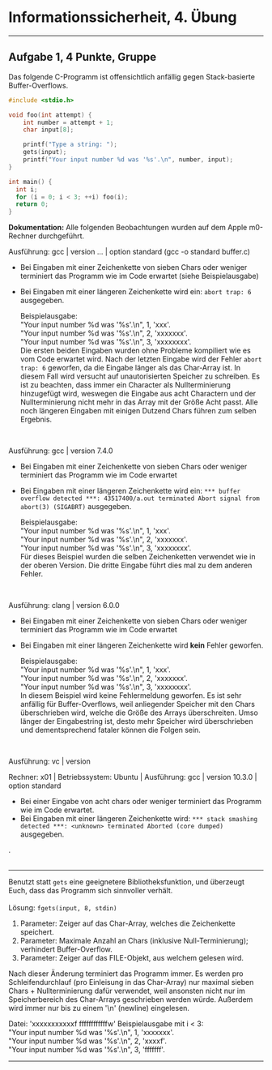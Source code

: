 Informationssicherheit, 4. Übung
================================

* * * * *

Aufgabe 1, 4 Punkte, Gruppe 
---------------------------

Das folgende C-Programm ist
offensichtlich anfällig gegen Stack-basierte Buffer-Overflows.

``` c
#include <stdio.h>

void foo(int attempt) {
    int number = attempt + 1;
    char input[8];

    printf("Type a string: ");
    gets(input);
    printf("Your input number %d was '%s'.\n", number, input);
}

int main() {
  int i;
  for (i = 0; i < 3; ++i) foo(i);
  return 0;
}
```

**Dokumentation:**
Alle folgenden Beobachtungen wurden auf dem Apple m0-Rechner durchgeführt. <br />

Ausführung: gcc | version ... | option standard (gcc -o standard buffer.c)

- Bei Eingaben mit einer Zeichenkette von sieben Chars oder weniger terminiert das Programm wie im Code erwartet (siehe Beispielausgabe)
- Bei Eingaben mit einer längeren Zeichenkette wird ein: `abort trap: 6` ausgegeben.

  Beispielausgabe: <br />
       "Your input number %d was '%s'.\n", 1, 'xxx'. <br />
       "Your input number %d was '%s'.\n", 2, 'xxxxxxx'. <br />
       "Your input number %d was '%s'.\n", 3, 'xxxxxxxx'. <br />
  Die ersten beiden Eingaben wurden ohne Probleme kompiliert wie es vom Code erwartet wird. Nach der letzten Eingabe wird der Fehler `abort trap: 6` geworfen, da die Eingabe länger als das Char-Array ist. In diesem Fall wird versucht auf unautorisierten Speicher zu schreiben. Es ist zu beachten, dass immer ein Character als Nullterminierung hinzugefügt wird, weswegen die Eingabe aus acht Charactern und der Nullterminierung nicht mehr in das Array mit der Größe Acht passt. 
Alle noch längeren Eingaben mit einigen Dutzend Chars führen zum selben Ergebnis.
<br />


Ausführung: gcc | version 7.4.0

- Bei Eingaben mit einer Zeichenkette von sieben Chars oder weniger terminiert das Programm wie im Code erwartet
- Bei Eingaben mit einer längeren Zeichenkette wird ein: `*** buffer overflow detected ***: 43517400/a.out terminated Abort signal from abort(3) (SIGABRT)` ausgegeben.

  Beispielausgabe: <br />
       "Your input number %d was '%s'.\n", 1, 'xxx'. <br />
       "Your input number %d was '%s'.\n", 2, 'xxxxxxx'. <br />
       "Your input number %d was '%s'.\n", 3, 'xxxxxxxx'. <br />
  Für dieses Beispiel wurden die selben Zeichenketten verwendet wie in der oberen Version. Die dritte Eingabe führt dies mal zu dem anderen Fehler.     
<br />


Ausführung: clang | version 6.0.0

- Bei Eingaben mit einer Zeichenkette von sieben Chars oder weniger terminiert das Programm wie im Code erwartet
- Bei Eingaben mit einer längeren Zeichenkette wird **kein** Fehler geworfen.

  Beispielausgabe: <br />
       "Your input number %d was '%s'.\n", 1, 'xxx'. <br />
       "Your input number %d was '%s'.\n", 2, 'xxxxxxx'. <br />
       "Your input number %d was '%s'.\n", 3, 'xxxxxxxx'. <br />
  In diesem Beispiel wird keine Fehlermeldung geworfen. Es ist sehr anfällig für Buffer-Overflows, weil anliegender Speicher mit den Chars überschrieben wird, welche die Größe des Arrays überschreiten. Umso länger der Eingabestring ist, desto mehr Speicher wird überschrieben und dementsprechend fataler können die Folgen sein.   
<br />


Ausführung: vc | version 



Rechner: x01 | Betriebssystem: Ubuntu | Ausführung: gcc | version 10.3.0 | option standard 

- Bei einer Eingabe von acht chars oder weniger terminiert das Programm wie im Code erwartet. 
- Bei Eingaben mit einer längeren Zeichenkette wird: `*** stack smashing detected ***: <unknown> terminated Aborted (core dumped)` ausgegeben. 







. <br />
<br />

* * * * *

Benutzt statt `gets` eine geeignetere Bibliotheksfunktion, und
überzeugt Euch, dass das Programm sich sinnvoller verhält. <br />
<br />
Lösung: `fgets(input, 8, stdin)`

1. Parameter: Zeiger auf das Char-Array, welches die Zeichenkette speichert.
2. Parameter: Maximale Anzahl an Chars (inklusive Null-Terminierung); verhindert Buffer-Overflow.
3. Parameter: Zeiger auf das FILE-Objekt, aus welchem gelesen wird.

Nach dieser Änderung terminiert das Programm immer. Es werden pro Schleifendurchlauf (pro Einleisung in das Char-Array) nur maximal sieben Chars + Nullterminierung dafür verwendet, weil ansonsten nicht nur im Speicherbereich des Char-Arrays geschrieben werden würde. Außerdem wird immer nur bis zu einem '\n' (newline) eingelesen.

Datei: 'xxxxxxxxxxxf
       ffffffffffffw'
Beispielausgabe mit i < 3: <br />
       "Your input number %d was '%s'.\n", 1, 'xxxxxxx'. <br />
       "Your input number %d was '%s'.\n", 2, 'xxxxf'. <br />
       "Your input number %d was '%s'.\n", 3, 'fffffff'. <br />

* * * * *
